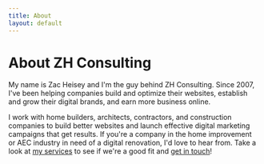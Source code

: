 ```yaml
---
title: About
layout: default
---
```


# About ZH Consulting

My name is Zac Heisey and I'm the guy behind ZH Consulting. Since 2007, I've been helping companies build and optimize their websites, establish and grow their digital brands, and earn more business online.

I work with home builders, architects, contractors, and construction companies to build better websites and launch effective digital marketing campaigns that get results. If you're a company in the home improvement or AEC industry in need of a digital renovation, I'd love to hear from. Take a look at [my services](/services) to see if we're a good fit and [get in touch](/#contact)!

<!-- Featured Projects Section -->
<!-- <section id="lightbox">
	<h3>Featured Projects</h3>
	<div class="row">
		<article class="6u 12u$(xsmall) work-item">
			<a href="/images/fulls/mldbr-screenshot.png" class="image fit thumb"><img src="/images/thumbs/mldbr-logo.png" alt="" /></a>
			<h3>Murray Lampert Design, Build, Remodel</h3>
			<p>Website | Digital Strategy | Online Marketing</p>
		</article>
		<article class="6u$ 12u$(xsmall) work-item">
			<a href="/images/fulls/02.jpg" class="image fit thumb"><img src="/images/thumbs/02.jpg" alt="" /></a>
			<h3>Client 2</h3>
			<p>Business Development | On-Site Training</p>
		</article>
	</div>
</section> -->
